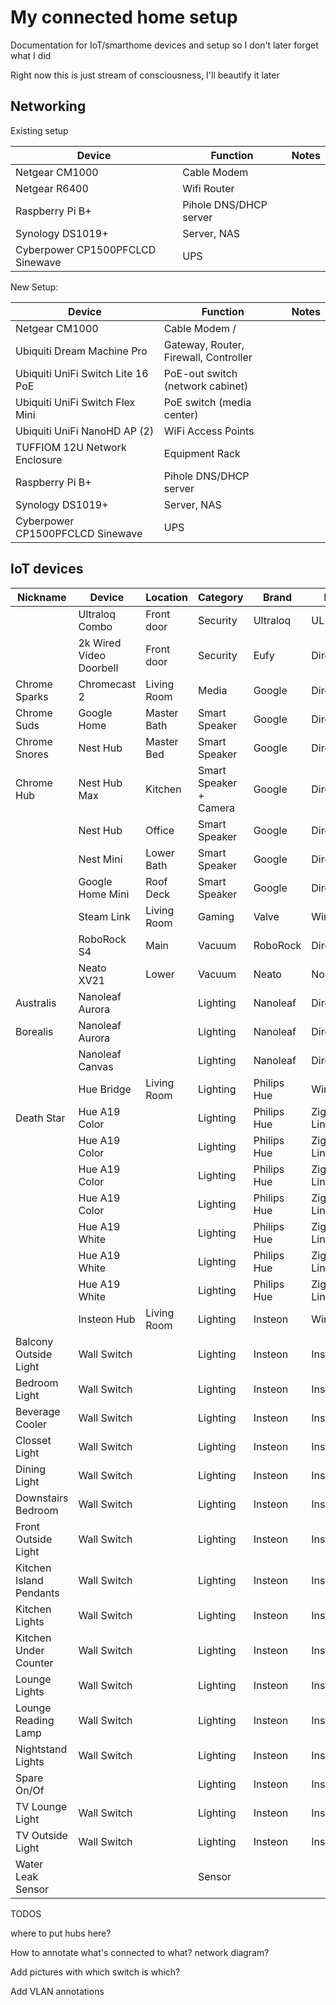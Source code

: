 # My connected home setup
Documentation for IoT/smarthome devices and setup so I don't later forget what I did

Right now this is just stream of consciousness, I'll beautify it later



## Networking

Existing setup


| Device                           | Function               | Notes |
| -------------------------------- | ---------------------- | ----- |
| Netgear CM1000                   | Cable Modem            |       |
| Netgear R6400                    | Wifi Router            |       |
| Raspberry Pi B+                  | Pihole DNS/DHCP server |       |
| Synology DS1019+                 | Server, NAS            |       |
| Cyberpower CP1500PFCLCD Sinewave | UPS                    |       |

New Setup:

| Device                            | Function                              | Notes |
| --------------------------------- | ------------------------------------- | ----- |
| Netgear CM1000                    | Cable Modem /                         |       |
| Ubiquiti Dream Machine Pro        | Gateway, Router, Firewall, Controller |       |
| Ubiquiti UniFi Switch Lite 16 PoE | PoE-out switch (network cabinet)      |       |
| Ubiquiti UniFi Switch Flex Mini   | PoE switch (media center)             |       |
| Ubiquiti UniFi NanoHD AP (2)      | WiFi Access Points                    |       |
| TUFFIOM 12U Network Enclosure     | Equipment Rack                        |       |
| Raspberry Pi B+                   | Pihole DNS/DHCP server                |       |
| Synology DS1019+                  | Server, NAS                           |       |
| Cyberpower CP1500PFCLCD Sinewave  | UPS                                   |       |





## IoT devices

| Nickname                | Device                  | Location    | Category               | Brand       | Protocol          | Hub?        | Setup? |
| ----------------------- | ----------------------- | ----------- | ---------------------- | ----------- | ----------------- | ----------- | ------ |
|                         | Ultraloq Combo          | Front door  | Security               | Ultraloq    | UL Hub Wifi       | UL Hub      |        |
|                         | 2k Wired Video Doorbell | Front door  | Security               | Eufy        | Direct Wifi       |             |        |
| Chrome Sparks           | Chromecast 2            | Living Room | Media                  | Google      | Direct Wifi       |             |        |
| Chrome Suds             | Google Home             | Master Bath | Smart Speaker          | Google      | Direct Wifi       |             |        |
| Chrome Snores           | Nest Hub                | Master Bed  | Smart Speaker          | Google      | Direct Wifi       |             |        |
| Chrome Hub              | Nest Hub Max            | Kitchen     | Smart Speaker + Camera | Google      | Direct Wifi       |             |        |
|                         | Nest Hub                | Office      | Smart Speaker          | Google      | Direct Wifi       |             |        |
|                         | Nest Mini               | Lower Bath  | Smart Speaker          | Google      | Direct Wifi       |             |        |
|                         | Google Home Mini        | Roof Deck   | Smart Speaker          | Google      | Direct Wifi       |             |        |
|                         | Steam Link              | Living Room | Gaming                 | Valve       | Wired             |             |        |
|                         | RoboRock S4             | Main        | Vacuum                 | RoboRock    | Direct Wifi       |             |        |
|                         | Neato XV21              | Lower       | Vacuum                 | Neato       | None              |             |        |
| Australis               | Nanoleaf Aurora         |             | Lighting               | Nanoleaf    | Direct Wifi       |             |        |
| Borealis                | Nanoleaf Aurora         |             | Lighting               | Nanoleaf    | Direct Wifi       |             |        |
|                         | Nanoleaf Canvas         |             | Lighting               | Nanoleaf    | Direct Wifi       |             |        |
|                         | Hue Bridge              | Living Room | Lighting               | Philips Hue | Wired/Zigbee      |             |        |
| Death Star              | Hue A19 Color           |             | Lighting               | Philips Hue | Zigbee Light Link | Hue Bridge  |        |
|                         | Hue A19 Color           |             | Lighting               | Philips Hue | Zigbee Light Link | Hue Bridge  |        |
|                         | Hue A19 Color           |             | Lighting               | Philips Hue | Zigbee Light Link | Hue Bridge  |        |
|                         | Hue A19 Color           |             | Lighting               | Philips Hue | Zigbee Light Link | Hue Bridge  |        |
|                         | Hue A19 White           |             | Lighting               | Philips Hue | Zigbee Light Link | Hue Bridge  |        |
|                         | Hue A19 White           |             | Lighting               | Philips Hue | Zigbee Light Link | Hue Bridge  |        |
|                         | Hue A19 White           |             | Lighting               | Philips Hue | Zigbee Light Link | Hue Bridge  |        |
|                         | Insteon Hub             | Living Room | Lighting               | Insteon     | Wired/Insteon     |             |        |
| Balcony Outside Light   | Wall Switch             |             | Lighting               | Insteon     | Insteon           | Insteon Hub |        |
| Bedroom Light           | Wall Switch             |             | Lighting               | Insteon     | Insteon           | Insteon Hub |        |
| Beverage Cooler         | Wall Switch             |             | Lighting               | Insteon     | Insteon           | Insteon Hub |        |
| Closset Light           | Wall Switch             |             | Lighting               | Insteon     | Insteon           | Insteon Hub |        |
| Dining Light            | Wall Switch             |             | Lighting               | Insteon     | Insteon           | Insteon Hub |        |
| Downstairs Bedroom      | Wall Switch             |             | Lighting               | Insteon     | Insteon           | Insteon Hub |        |
| Front Outside Light     | Wall Switch             |             | Lighting               | Insteon     | Insteon           | Insteon Hub |        |
| Kitchen Island Pendants | Wall Switch             |             | Lighting               | Insteon     | Insteon           | Insteon Hub |        |
| Kitchen Lights          | Wall Switch             |             | Lighting               | Insteon     | Insteon           | Insteon Hub |        |
| Kitchen Under Counter   | Wall Switch             |             | Lighting               | Insteon     | Insteon           | Insteon Hub |        |
| Lounge Lights           | Wall Switch             |             | Lighting               | Insteon     | Insteon           | Insteon Hub |        |
| Lounge Reading Lamp     | Wall Switch             |             | Lighting               | Insteon     | Insteon           | Insteon Hub |        |
| Nightstand Lights       | Wall Switch             |             | Lighting               | Insteon     | Insteon           | Insteon Hub |        |
| Spare On/Of             |                         |             | Lighting               | Insteon     | Insteon           | Insteon Hub |        |
| TV Lounge Light         | Wall Switch             |             | Lighting               | Insteon     | Insteon           | Insteon Hub |        |
| TV Outside Light        | Wall Switch             |             | Lighting               | Insteon     | Insteon           | Insteon Hub |        |
| Water Leak Sensor       |                         |             | Sensor                 |             |                   | Insteon Hub |        |



TODOS

where to put hubs here?

How to annotate what's connected to what? network diagram?

Add pictures with which switch is which?

Add VLAN annotations
